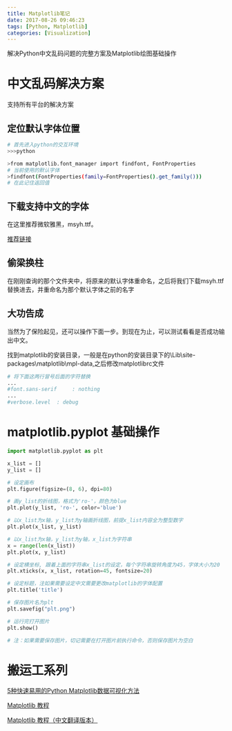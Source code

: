 ```yaml
---
title: Matplotlib笔记
date: 2017-08-26 09:46:23
tags: [Python, Matplotlib]
categories: [Visualization]
---
```


解决Python中文乱码问题的完整方案及Matplotlib绘图基础操作

<!-- more -->

# 中文乱码解决方案

支持所有平台的解决方案

## 定位默认字体位置

```bash
# 首先进入python的交互环境
>>>python

>from matplotlib.font_manager import findfont, FontProperties
# 当前使用的默认字体
>findfont(FontProperties(family=FontProperties().get_family()))
# 在此记住返回值
```

## 下载支持中文的字体

在这里推荐微软雅黑，msyh.ttf。

[推荐链接](http://www.monmonkey.com/sonota/font1/getfont.html)

## 偷梁换柱

在刚刚查询的那个文件夹中，将原来的默认字体重命名，之后将我们下载msyh.ttf替换进去，并重命名为那个默认字体之前的名字

## 大功告成

当然为了保险起见，还可以操作下面一步。到现在为止，可以测试看看是否成功输出中文。

找到matplotlib的安装目录，一般是在python的安装目录下的\Lib\site-packages\matplotlib\mpl-data,之后修改matplotlibrc文件

```bash
# 将下面这两行冒号后面的字符替换
...
#font.sans-serif     : nothing
...
#verbose.level  : debug
```

# matplotlib.pyplot 基础操作

```python
import matplotlib.pyplot as plt

x_list = []
y_list = []

# 设定画布
plt.figure(figsize=(8, 6), dpi=80)

# 画y_list的折线图，格式为'ro-'，颜色为blue
plt.plot(y_list, 'ro-', color='blue')

# 以x_list为x轴，y_list为y轴画折线图，前提x_list内容全为整型数字
plt.plot(x_list, y_list)

# 以x_list为x轴，y_list为y轴，x_list为字符串
x = range(len(x_list))
plt.plot(x, y_list)

# 设定横坐标, 跟着上面的字符串x_list的设定，每个字符串旋转角度为45，字体大小为20
plt.xticks(x, x_list, rotation=45, fontsize=20)

# 设定标题，注如果需要设定中文需要更改matplotlib的字体配置
plt.title('title')

# 保存图片名为plt
plt.savefig("plt.png")

# 运行完打开图片
plt.show()

# 注：如果需要保存图片，切记需要在打开图片前执行命令，否则保存图片为空白
```

# 搬运工系列

[5种快速易用的Python Matplotlib数据可视化方法](https://juejin.im/post/5a9e14726fb9a028b86d87c9)

[Matplotlib 教程](http://www.labri.fr/perso/nrougier/teaching/matplotlib/)

[Matplotlib 教程（中文翻译版本）](https://liam0205.me/2014/09/11/matplotlib-tutorial-zh-cn/)
